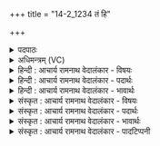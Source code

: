 +++
title = "14-2_1234 तं हि"

+++
<details><summary>पदपाठः</summary>

त꣢म्। हि। स्व꣣रा꣡ज꣢म्। स्व꣣। रा꣡ज꣢꣯म्। वृ꣣षभ꣢म्। तम्। ओ꣡ज꣢꣯सा। धि꣣ष꣡णे꣣इ꣡ति꣢। नि꣣ष्टतक्ष꣡तुः꣢। निः꣣। ततक्ष꣡तुः꣢। उ꣣त꣢। उ꣣पमा꣡ना꣢म्। उ꣣प। मा꣡ना꣢꣯म्। प्र꣣थमः꣢। नि। सी꣣दसि। सो꣡म꣢꣯कामम्। सो꣡म꣢꣯। का꣣मम्। हि꣢। ते꣣। म꣡नः꣢꣯। १२३४।
</details>

<details><summary>अधिमन्त्रम् (VC)</summary>

- इन्द्रः
- भर्गः प्रागाथः
- बार्हतः प्रगाथः (विषमा बृहती, समा सतोबृहती)
- पञ्चमः
</details>

<details><summary>हिन्दी : आचार्य रामनाथ वेदालंकार - विषयः</summary>

अगले मन्त्र में पुनः आचार्य का विषय है।
</details>

<details><summary>हिन्दी : आचार्य रामनाथ वेदालंकार - पदार्थः</summary>

पदार्थान्वय -  (तं हि स्वराजम्) विद्या के सूर्य उस आचार्य को, (तं वृषभम्) विद्या के वर्षक उस आचार्य को (धिषणे) विद्या तथा वाणी ने (निष्टतक्षतुः) संस्कृत किया हुआ है। अब प्रत्यक्षरूप में कहते हैं—(उत) और,हे आचार्यवर ! आप (उपमानाम्) उपमानों के मध्य (प्रथमः) श्रेष्ठ होकर (निषीदसि) स्थित हो। (ते मनः) आपका मन (सोमकामं हि) ज्ञानरस के प्रदान का इच्छुक है ॥२॥
</details>

<details><summary>हिन्दी : आचार्य रामनाथ वेदालंकार - भावार्थः</summary>

भावार्थ -  वही आचार्य श्रेष्ठ है, जिसका विद्या-वैभव और वाणी-वैभव दोनों ही उत्कृष्ट हों ॥२॥ इस खण्ड में परमात्मा, आचार्य, उपासनायज्ञ, आनन्दरस और प्रसङ्गतः राजा का वर्णन होने से इस खण्ड की पूर्व खण्ड के साथ सङ्गति जाननी चाहिए ॥ नवम अध्याय में सप्तम खण्ड समाप्त ॥
</details>

<details><summary>संस्कृत : आचार्य रामनाथ वेदालंकार - विषयः</summary>

अथ पुनरप्याचार्यो वर्ण्यते।
</details>

<details><summary>संस्कृत : आचार्य रामनाथ वेदालंकार - पदार्थः</summary>

पदार्थान्वय -  (तं हि स्वराजम्) तं खलु विद्यायाः सूर्यम् आचार्यम्, (तं वृषभम्) तं विद्यावर्षकम् आचार्यम् (धिषणे) विद्या वाक् च।[विद्या वै धिषणा तै० सं० ५।१।७।२,धिषणा वाग्,धिषेर्दधात्यर्थे,धीसादिनीति वा धीसानिनीति वा। निरु० ८।३।] (ओजसा) तेजसा (निष्टतक्षतुः) संस्कृतवत्यौ।[निरित्येष समित्येतस्य स्थाने। निरु० १२।७।]अथ प्रत्यक्षकृतमाह—(उत) अपि च,हे आचार्यवर ! त्वम् (उपमानाम्) उपमानानां मध्ये (प्रथमः) श्रेष्ठः सन् (निषीदसि) निषण्णोऽसि। (ते मनः) तव मानसम् (सोमकामं हि) ज्ञानरसप्रदानेच्छुकं किल विद्यते ॥२॥
</details>

<details><summary>संस्कृत : आचार्य रामनाथ वेदालंकार - भावार्थः</summary>

भावार्थ -  स एवाचार्यः श्रेष्ठो यस्य विद्यावैभवं वाग्वैभवं चोभयमप्युत्कृष्टम् ॥२॥ अस्मिन् खण्डे परमात्मन आचार्यस्योपासनायज्ञस्यानन्दरसस्य प्रसङ्गतो नृपतेश्च वर्णनादेतत्खण्डस्य पूर्वखण्डेन संगतिर्वेद्या ॥
</details>

<details><summary>संस्कृत : आचार्य रामनाथ वेदालंकार - पादटिप्पनी</summary>

टिप्पनी -   १. ऋ० ८।६१।२, अथ० २०।११३।२, उभयत्र ‘तमोजसे’ इति भेदः।
</details>